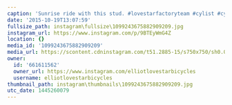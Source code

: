 ```yaml
---
caption: 'Sunrise ride with this stud. #lovestarfactoryteam #cylist #cycling #bikechi'
date: '2015-10-19T13:07:59'
fullsize_path: instagram\fullsize\1099243675882909209.jpg
instagram_url: https://www.instagram.com/p/9BTEyWmG4Z
location: {}
media_id: '1099243675882909209'
media_url: https://scontent.cdninstagram.com/t51.2885-15/s750x750/sh0.08/e35/12071248_1494334910862745_860204819_n.jpg?ig_cache_key=MTA5OTI0MzY3NTg4MjkwOTIwOQ%3D%3D.2
owner:
  id: '661611562'
  owner_url: https://www.instagram.com/elliotlovestarbicycles
  username: elliotlovestarbicycles
thumbnail_path: instagram\thumbnails\1099243675882909209.jpg
utc_date: 1445260079
---
```

